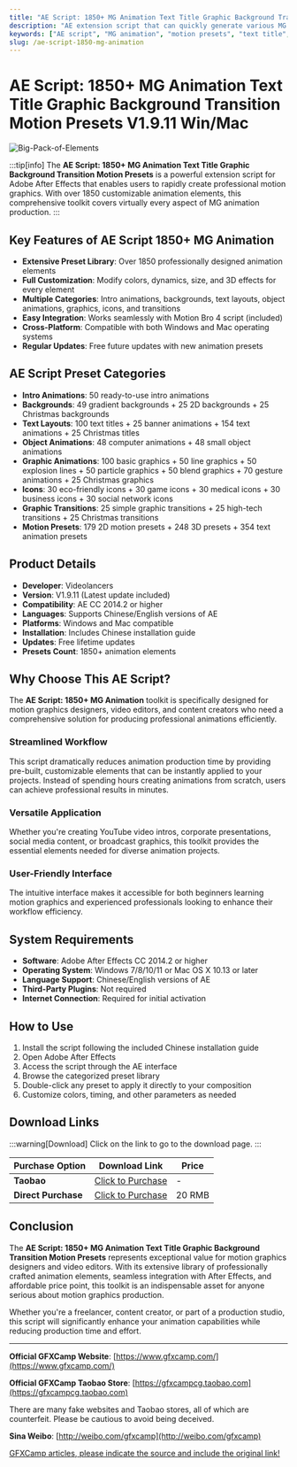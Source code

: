 ```yaml
---
title: "AE Script: 1850+ MG Animation Text Title Graphic Background Transition Motion Presets V1.9.11 Win/Mac"
description: "AE extension script that can quickly generate various MG animation elements. Over 1850 elements with customizable colors, dynamics, size, and 3D effects."
keywords: ["AE script", "MG animation", "motion presets", "text title", "graphic background", "video transition", "animation elements", "Videolancers", "Motion Bro", "After Effects"]
slug: /ae-script-1850-mg-animation
---
```


# AE Script: 1850+ MG Animation Text Title Graphic Background Transition Motion Presets V1.9.11 Win/Mac

![Big-Pack-of-Elements](https://www.gfxcamp.com/wp-content/uploads/2017/06/Big-Pack-of-Elements.jpg)

:::tip[info]
The **AE Script: 1850+ MG Animation Text Title Graphic Background Transition Motion Presets** is a powerful extension script for Adobe After Effects that enables users to rapidly create professional motion graphics. With over 1850 customizable animation elements, this comprehensive toolkit covers virtually every aspect of MG animation production.
:::

## Key Features of AE Script 1850+ MG Animation

- **Extensive Preset Library**: Over 1850 professionally designed animation elements
- **Full Customization**: Modify colors, dynamics, size, and 3D effects for every element
- **Multiple Categories**: Intro animations, backgrounds, text layouts, object animations, graphics, icons, and transitions
- **Easy Integration**: Works seamlessly with Motion Bro 4 script (included)
- **Cross-Platform**: Compatible with both Windows and Mac operating systems
- **Regular Updates**: Free future updates with new animation presets

## AE Script Preset Categories

- **Intro Animations**: 50 ready-to-use intro animations
- **Backgrounds**: 49 gradient backgrounds + 25 2D backgrounds + 25 Christmas backgrounds
- **Text Layouts**: 100 text titles + 25 banner animations + 154 text animations + 25 Christmas titles
- **Object Animations**: 48 computer animations + 48 small object animations
- **Graphic Animations**: 100 basic graphics + 50 line graphics + 50 explosion lines + 50 particle graphics + 50 blend graphics + 70 gesture animations + 25 Christmas graphics
- **Icons**: 30 eco-friendly icons + 30 game icons + 30 medical icons + 30 business icons + 30 social network icons
- **Graphic Transitions**: 25 simple graphic transitions + 25 high-tech transitions + 25 Christmas transitions
- **Motion Presets**: 179 2D motion presets + 248 3D presets + 354 text animation presets

## Product Details

- **Developer**: Videolancers
- **Version**: V1.9.11 (Latest update included)
- **Compatibility**: AE CC 2014.2 or higher
- **Languages**: Supports Chinese/English versions of AE
- **Platforms**: Windows and Mac compatible
- **Installation**: Includes Chinese installation guide
- **Updates**: Free lifetime updates
- **Presets Count**: 1850+ animation elements

## Why Choose This AE Script?

The **AE Script: 1850+ MG Animation** toolkit is specifically designed for motion graphics designers, video editors, and content creators who need a comprehensive solution for producing professional animations efficiently.

### Streamlined Workflow

This script dramatically reduces animation production time by providing pre-built, customizable elements that can be instantly applied to your projects. Instead of spending hours creating animations from scratch, users can achieve professional results in minutes.

### Versatile Application

Whether you're creating YouTube video intros, corporate presentations, social media content, or broadcast graphics, this toolkit provides the essential elements needed for diverse animation projects.

### User-Friendly Interface

The intuitive interface makes it accessible for both beginners learning motion graphics and experienced professionals looking to enhance their workflow efficiency.

## System Requirements

- **Software**: Adobe After Effects CC 2014.2 or higher
- **Operating System**: Windows 7/8/10/11 or Mac OS X 10.13 or later
- **Language Support**: Chinese/English versions of AE
- **Third-Party Plugins**: Not required
- **Internet Connection**: Required for initial activation

## How to Use

1. Install the script following the included Chinese installation guide
2. Open Adobe After Effects
3. Access the script through the AE interface
4. Browse the categorized preset library
5. Double-click any preset to apply it directly to your composition
6. Customize colors, timing, and other parameters as needed

## Download Links

:::warning[Download]
Click on the link to go to the download page.
:::

| Purchase Option | Download Link | Price |
|---|---|---|
| **Taobao** | [Click to Purchase](https://item.taobao.com/item.htm?id=563670151685) | - |
| **Direct Purchase** | [Click to Purchase](https://www.gfxcamp.com/wp-login.php?redirect_to=https%3A%2F%2Fwww.gfxcamp.com%2F1850-mg%2F) | 20 RMB |

## Conclusion

The **AE Script: 1850+ MG Animation Text Title Graphic Background Transition Motion Presets** represents exceptional value for motion graphics designers and video editors. With its extensive library of professionally crafted animation elements, seamless integration with After Effects, and affordable price point, this toolkit is an indispensable asset for anyone serious about motion graphics production.

Whether you're a freelancer, content creator, or part of a production studio, this script will significantly enhance your animation capabilities while reducing production time and effort.

---

**Official GFXCamp Website**: [https://www.gfxcamp.com/](https://www.gfxcamp.com/)

**Official GFXCamp Taobao Store**: [https://gfxcampcg.taobao.com](https://gfxcampcg.taobao.com)

There are many fake websites and Taobao stores, all of which are counterfeit. Please be cautious to avoid being deceived.

**Sina Weibo**: [http://weibo.com/gfxcamp](http://weibo.com/gfxcamp)

[GFXCamp articles, please indicate the source and include the original link!](https://www.gfxcamp.com)